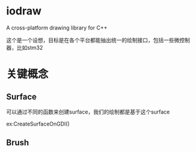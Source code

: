 # iodraw
A cross-platform drawing library for C++

这个是一个设想，目标是在各个平台都能抽出统一的绘制接口，包括一些微控制器，比如stm32

# 关键概念
## Surface
可以通过不同的函数来创建surface，我们的绘制都是基于这个surface

ex:CreateSurfaceOnGDI()
## Brush
